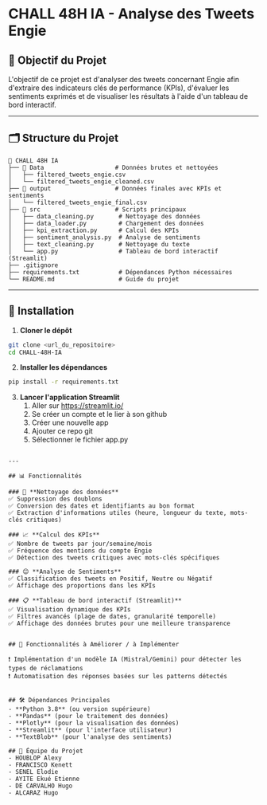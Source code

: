 # CHALL 48H IA - Analyse des Tweets Engie

## 🚀 Objectif du Projet
L'objectif de ce projet est d'analyser des tweets concernant Engie afin d'extraire des indicateurs clés de performance (KPIs), d'évaluer les sentiments exprimés et de visualiser les résultats à l'aide d'un tableau de bord interactif.

---

## 🗂️ Structure du Projet

```
📂 CHALL 48H IA
├── 📂 Data                    # Données brutes et nettoyées
│   ├── filtered_tweets_engie.csv
│   └── filtered_tweets_engie_cleaned.csv
├── 📂 output                  # Données finales avec KPIs et sentiments
│   └── filtered_tweets_engie_final.csv
├── 📂 src                     # Scripts principaux
│   ├── data_cleaning.py       # Nettoyage des données
│   ├── data_loader.py         # Chargement des données
│   ├── kpi_extraction.py      # Calcul des KPIs
│   ├── sentiment_analysis.py  # Analyse de sentiments
│   ├── text_cleaning.py       # Nettoyage du texte
│   └── app.py                 # Tableau de bord interactif (Streamlit)
├── .gitignore
├── requirements.txt           # Dépendances Python nécessaires
└── README.md                  # Guide du projet
```

---

## 🔧 Installation

1. **Cloner le dépôt**
```bash
git clone <url_du_repositoire>
cd CHALL-48H-IA
```

2. **Installer les dépendances**
```bash
pip install -r requirements.txt
```

3. **Lancer l'application Streamlit**
    1. Aller sur https://streamlit.io/
    2. Se créer un compte et le lier à son github
    3. Créer une nouvelle app
    4. Ajouter ce repo git
    5. Sélectionner le fichier app.py
```

---

## 📊 Fonctionnalités

### 🧹 **Nettoyage des données**
✅ Suppression des doublons
✅ Conversion des dates et identifiants au bon format
✅ Extraction d'informations utiles (heure, longueur du texte, mots-clés critiques)

### 📈 **Calcul des KPIs**
✅ Nombre de tweets par jour/semaine/mois
✅ Fréquence des mentions du compte Engie
✅ Détection des tweets critiques avec mots-clés spécifiques

### 😊 **Analyse de Sentiments**
✅ Classification des tweets en Positif, Neutre ou Négatif
✅ Affichage des proportions dans les KPIs

### 📋 **Tableau de bord interactif (Streamlit)**
✅ Visualisation dynamique des KPIs
✅ Filtres avancés (plage de dates, granularité temporelle)
✅ Affichage des données brutes pour une meilleure transparence


## 🚨 Fonctionnalités à Améliorer / à Implémenter

❗ Implémentation d'un modèle IA (Mistral/Gemini) pour détecter les types de réclamations
❗ Automatisation des réponses basées sur les patterns détectés


## 🛠️ Dépendances Principales
- **Python 3.8** (ou version supérieure)
- **Pandas** (pour le traitement des données)
- **Plotly** (pour la visualisation des données)
- **Streamlit** (pour l'interface utilisateur)
- **TextBlob** (pour l'analyse des sentiments)

## 👥 Équipe du Projet
- HOUBLOP Alexy
- FRANCISCO Kenett
- SENEL Elodie
- AYITE Ekué Etienne
- DE CARVALHO Hugo
- ALCARAZ Hugo


